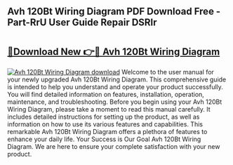 ## Avh 120Bt Wiring Diagram PDF Download Free - Part-RrU User Guide Repair DSRIr

# <h2><a href="http://dfkyqh.blite.top/?on=Avh+120Bt+Wiring+Diagram">🔗Download New 👉🔴 Avh 120Bt Wiring Diagram</a></h2>

[![Avh 120Bt Wiring Diagram download](https://i.imgur.com/lujVjoI.png)](http://dfkyqh.blite.top/?on=Avh+120Bt+Wiring+Diagram)
Welcome to the user manual for your newly upgraded Avh 120Bt Wiring Diagram. This comprehensive guide is intended to help you understand and operate your product successfully. You will find detailed information on features, installation, operation, maintenance, and troubleshooting. Before you begin using your Avh 120Bt Wiring Diagram, please take a moment to read this manual carefully. It includes detailed instructions for setting up the product, as well as information on how to use its various features and capabilities. This remarkable Avh 120Bt Wiring Diagram offers a plethora of features to enhance your daily life. Your Success is Our Goal Avh 120Bt Wiring Diagram. We are here to ensure your complete satisfaction with your new product.
